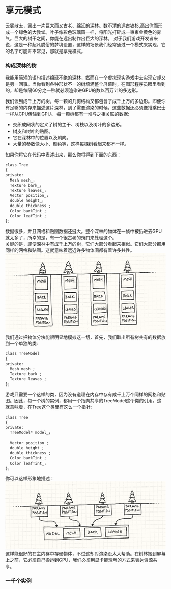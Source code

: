 享元模式
============================
云雾散去，露出一片巨大而又古老、绵延的深林。数不清的远古铁杉,高出你而形成一个绿色的大教堂。叶子像彩色玻璃窗一样，将阳光打碎成一束束金黄色的雾气。巨大的树干之间，你能在远出制作出巨大的深林。
对于我们游戏开发者来说，这是一种超凡脱俗的梦境设置，这样的场景我们经常通过一个模式来实现，它的名字可能并不常见，那就是享元模式。

### 构成深林的树
我能用简短的语句描述绵延不绝的深林，然而在一个虚拟现实游戏中去实现它却又是另一回事。当你看到各种形状不一的树填满整个屏幕时，在图形程序员眼里看到的，却是每隔60分之一秒就必须渲染进GPU的数以百万计的多边形。  

我们谈到成千上万的树，每一颗的几何结构又都包含了成千上万的多边形。即便你有足够的内存来描述这片深林，到了需要渲染的时候，这些数据还必须像搭乘巴士一样从CPU传输到GPU。
  每一颗树都有一堆与之相关联的数据:  
  
  * 交织成网状的定义了树的主干、树枝以及树叶的多边形。  
  * 树皮和树叶的贴图。
  * 它在深林中的位置以及朝向。
  * 大量的参数像大小、颜色等，这样每棵树看起来都不一样。  
  
如果你将它在代码中表述出来，那么你将得到下面的东西：  
	
	class Tree
  	{
  	private:
  	  Mesh mesh_;
  	  Texture bark_;
  	  Texture leaves_;
  	  Vector position_;
  	  double height_;
  	  double thickness_;
  	  Color barkTint_;
  	  Color leafTint_;
  	};  
  	
数据很多，并且网格和贴图数据还挺大。整个深林的物体在一帧中被扔进去GPU就太多了，所幸的是，有一个很古老的窍门来处理这个。  
关键的是，即便深林中有成千上万的树，它们大部分看起来相似。它们大部分都用同样的网格和贴图。这就意味着远近许多物体间都有着许多共性。  
![](./res/flyweight-trees.png)  
我们通过把物体分块能很明显地模拟这一切，首先，我们取出所有树共有的数据放到一个单独的类:  

	class TreeModel
	{
	private:
	  Mesh mesh_;
	  Texture bark_;
	  Texture leaves_;
	};  
游戏只需要一个这样的类，因为没有道理在内存中存有成千上万个同样的网格和贴图。因此，每一个树的实例，都用一个指向共享的TreeModel这个类的引用。这就意味着，在Tree这个类里有这么一个指针:  
	
	class Tree
	{
	private:
	  TreeModel* model_;
	  
	  Vector position_;
	  double height_;
	  double thickness_;
	  Color barkTint_;
	  Color leafTint_;
	};
	
你可以这样形象地描述：  
![](./res/flyweight-tree-model.png)  
这样能很好的在主内存中存储物体，不过这却对渲染没太大帮助。在树林搬到屏幕上之前，它必须自己搬运到GPU，我们必须用显卡能理解的方式来表达资源共享。  

### 一千个实例